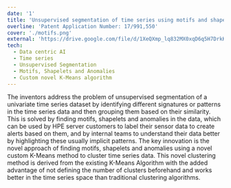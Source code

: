 ```yaml
---
date: '1'
title: 'Unsupervised segmentation of time series using motifs and shapelets'
overline: 'Patent Application Number: 17/991,550'
cover: './motifs.png'
external: 'https://drive.google.com/file/d/1XeQXmp_lq832MX0xqD6q5H7DrkKca3-O/view?usp=sharing'
tech:
  - Data centric AI
  - Time series
  - Unsupervised Segmentation
  - Motifs, Shapelets and Anomalies
  - Custom novel K-Means algorithm
---
```


The inventors address the problem of unsupervised segmentation of a univariate time series dataset by identifying different signatures or patterns in the time series data and then grouping them based on their similarity. This is solved by finding motifs, shapelets and anomalies in the data, which can be used by HPE server customers to label their sensor data to create alerts based on them, and by internal teams to understand their data better by highlighting these usually implicit patterns. The key innovation is the novel approach of finding motifs, shapelets and anomalies using a novel custom K-Means method to cluster time series data. This novel clustering method is derived from the existing K-Means Algorithm with the added advantage of not defining the number of clusters beforehand and works better in the time series space than traditional clustering algorithms.
